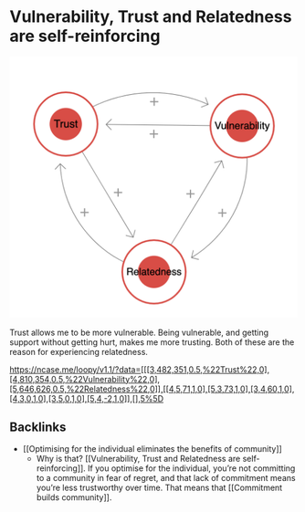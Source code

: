# Vulnerability, Trust and Relatedness are self-reinforcing
![](BearImages/09083CCE-A49E-482E-8520-9754FA4BD704-98900-0000B5F787EE39B7/A95C56D0-1B14-4A7F-8552-71206D4165AC.png)

Trust allows me to be more vulnerable. Being vulnerable, and getting support without getting hurt, makes me more trusting. Both of these are the reason for experiencing relatedness.

https://ncase.me/loopy/v1.1/?data=[[[3,482,351,0.5,%22Trust%22,0],[4,810,354,0.5,%22Vulnerability%22,0],[5,646,626,0.5,%22Relatedness%22,0]],[[4,5,71,1,0],[5,3,73,1,0],[3,4,60,1,0],[4,3,0,1,0],[3,5,0,1,0],[5,4,-2,1,0]],[],5%5D

## Backlinks
* [[Optimising for the individual eliminates the benefits of community]]
	* Why is that? [[Vulnerability, Trust and Relatedness are self-reinforcing]]. If you optimise for the individual, you’re not committing to a community in fear of regret, and that lack of commitment means you’re less trustworthy over time. That means that [[Commitment builds community]].

<!-- {BearID:3ADE62BA-4EA1-4DDA-A182-21F8F29A6E2E-98900-0000B5E59375F785} -->
